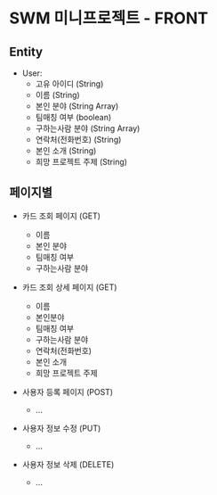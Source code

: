 # SWM 미니프로젝트 - FRONT

## Entity

- User:
  - 고유 아이디 (String)
  - 이름 (String)
  - 본인 분야 (String Array)
  - 팀매칭 여부 (boolean)
  - 구하는사람 분야 (String Array)
  - 연락처(전화번호) (String)
  - 본인 소개 (String)
  - 희망 프로젝트 주제 (String)

## 페이지별

- 카드 조회 페이지 (GET)

  - 이름
  - 본인 분야
  - 팀매칭 여부
  - 구하는사람 분야

- 카드 조회 상세 페이지 (GET)

  - 이름
  - 본인분야
  - 팀매칭 여부
  - 구하는사람 분야
  - 연락처(전화번호)
  - 본인 소개
  - 희망 프로젝트 주제

- 사용자 등록 페이지 (POST)

  - ...

- 사용자 정보 수정 (PUT)

  - ...

- 사용자 정보 삭제 (DELETE)

  - ...
